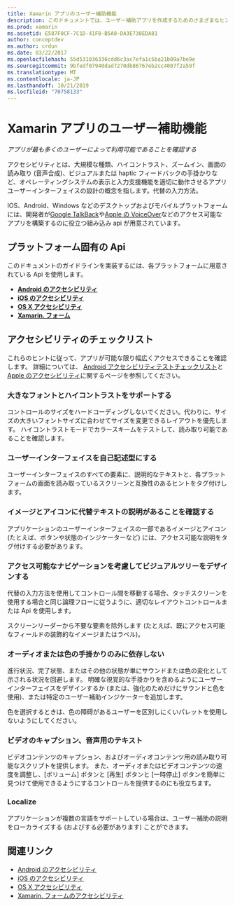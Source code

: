 ```yaml
---
title: Xamarin アプリのユーザー補助機能
description: このドキュメントでは、ユーザー補助アプリを作成するためのさまざまなヒントを提供します。 たとえば、大きなフォント、ハイコントラスト、自己記述型のインターフェイスなどに関する推奨事項が含まれています。
ms.prod: xamarin
ms.assetid: E587F0CF-7C1D-41F8-B5A8-DA3E738EDA81
author: conceptdev
ms.author: crdun
ms.date: 03/22/2017
ms.openlocfilehash: 55d531036336cdd6c3ac7efa1c5ba21b09a7be9e
ms.sourcegitcommit: 9bfedf07940dad7270db86767eb2cc4007f2a59f
ms.translationtype: MT
ms.contentlocale: ja-JP
ms.lasthandoff: 10/21/2019
ms.locfileid: "70758133"
---
```

# <a name="accessibility-in-xamarin-apps"></a>Xamarin アプリのユーザー補助機能

_アプリが最も多くのユーザーによって利用可能であることを確認する_

アクセシビリティとは、大規模な種類、ハイコントラスト、ズームイン、画面の読み取り (音声合成)、ビジュアルまたは haptic フィードバックの手掛かりなど、オペレーティングシステムの表示と入力支援機能を適切に動作させるアプリユーザーインターフェイスの設計の概念を指します。代替の入力方法。

IOS、Android、Windows などのデスクトップおよびモバイルプラットフォームには、開発者が[Google TalkBack](https://play.google.com/store/apps/details?id=com.google.android.marvin.talkback)や[Apple の VoiceOver](http://www.apple.com/accessibility/ios/voiceover/)などのアクセス可能なアプリを構築するのに役立つ組み込み api が用意されています。

## <a name="platform-specific-apis"></a>プラットフォーム固有の Api

このドキュメントのガイドラインを実装するには、各プラットフォームに用意されている Api を使用します。

- [**Android のアクセシビリティ**](~/android/app-fundamentals/accessibility.md)
- [**iOS のアクセシビリティ**](~/ios/app-fundamentals/accessibility.md)
- [**OS X アクセシビリティ**](~/mac/app-fundamentals/accessibility.md)
- [**Xamarin. フォーム**](~/xamarin-forms/app-fundamentals/accessibility/index.md)

<a name="checklist" />

## <a name="accessibility-checklist"></a>アクセシビリティのチェックリスト

これらのヒントに従って、アプリが可能な限り幅広くアクセスできることを確認します。 詳細については、 [Android アクセシビリティテストチェックリスト](https://developer.android.com/training/accessibility/testing.html)と[Apple のアクセシビリティ](http://www.apple.com/accessibility/)に関するページを参照してください。

### <a name="support-large-fonts-and-high-contrast"></a>大きなフォントとハイコントラストをサポートする

コントロールのサイズをハードコーディングしないでください。代わりに、サイズの大きいフォントサイズに合わせてサイズを変更できるレイアウトを優先します。
ハイコントラストモードでカラースキームをテストして、読み取り可能であることを確認します。

### <a name="make-the-user-interface-self-describing"></a>ユーザーインターフェイスを自己記述型にする

ユーザーインターフェイスのすべての要素に、説明的なテキストと、各プラットフォームの画面を読み取っているスクリーンと互換性のあるヒントをタグ付けします。

### <a name="ensure-that-images-and-icons-have-an-alternate-text-description"></a>イメージとアイコンに代替テキストの説明があることを確認する

アプリケーションのユーザーインターフェイスの一部であるイメージとアイコン (たとえば、ボタンや状態のインジケーターなど) には、アクセス可能な説明をタグ付けする必要があります。

### <a name="design-the-visual-tree-with-accessible-navigation-in-mind"></a>アクセス可能なナビゲーションを考慮してビジュアルツリーをデザインする

代替の入力方法を使用してコントロール間を移動する場合、タッチスクリーンを使用する場合と同じ論理フローに従うように、適切なレイアウトコントロールまたは Api を使用します。

スクリーンリーダーから不要な要素を除外します (たとえば、既にアクセス可能なフィールドの装飾的なイメージまたはラベル)。

### <a name="dont-rely-on-audio-or-color-cues-alone"></a>オーディオまたは色の手掛かりのみに依存しない

進行状況、完了状態、またはその他の状態が単にサウンドまたは色の変化として示される状況を回避します。 明確な視覚的な手掛かりを含めるようにユーザーインターフェイスをデザインするか (または、強化のためだけにサウンドと色を使用)、または特定のユーザー補助インジケーターを追加します。

色を選択するときは、色の障碍があるユーザーを区別しにくいパレットを使用しないようにしてください。

### <a name="captioning-for-video-text-for-audio"></a>ビデオのキャプション、音声用のテキスト

ビデオコンテンツのキャプション、およびオーディオコンテンツ用の読み取り可能なスクリプトを提供します。 また、オーディオまたはビデオコンテンツの速度を調整し、[ボリューム] ボタンと [再生] ボタンと [一時停止] ボタンを簡単に見つけて使用できるようにするコントロールを提供するのにも役立ちます。

### <a name="localize"></a>Localize

アプリケーションが複数の言語をサポートしている場合は、ユーザー補助の説明をローカライズする (およびする必要があります) ことができます。

## <a name="related-links"></a>関連リンク

- [Android のアクセシビリティ](~/android/app-fundamentals/accessibility.md)
- [iOS のアクセシビリティ](~/ios/app-fundamentals/accessibility.md)
- [OS X アクセシビリティ](~/mac/app-fundamentals/accessibility.md)
- [Xamarin. フォームのアクセシビリティ](~/xamarin-forms/app-fundamentals/accessibility/index.md)
